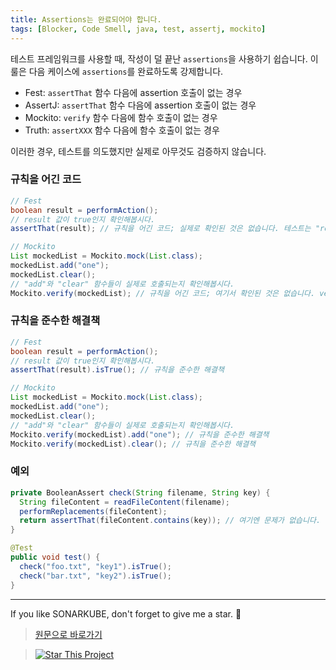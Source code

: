 ```yaml
---
title: Assertions는 완료되어야 합니다.
tags: [Blocker, Code Smell, java, test, assertj, mockito]
---
```


테스트 프레임워크를 사용할 때, 작성이 덜 끝난 `assertions`을 사용하기 쉽습니다. 이 룰은 다음 케이스에 `assertions`를 완료하도록 강제합니다.

- Fest: `assertThat` 함수 다음에 assertion 호출이 없는 경우
- AssertJ: `assertThat` 함수 다음에 assertion 호출이 없는 경우
- Mockito: `verify` 함수 다음에 함수 호출이 없는 경우
- Truth: `assertXXX` 함수 다음에 함수 호출이 없는 경우

이러한 경우, 테스트를 의도했지만 실제로 아무것도 검증하지 않습니다.

### 규칙을 어긴 코드

```java
// Fest
boolean result = performAction();
// result 값이 true인지 확인해봅시다.
assertThat(result); // 규칙을 어긴 코드; 실제로 확인된 것은 없습니다. 테스트는 "result"가 참(true)이거나 거짓(false)이거나 상관없이 통과합니다.

// Mockito
List mockedList = Mockito.mock(List.class);
mockedList.add("one");
mockedList.clear();
// "add"와 "clear" 함수들이 실제로 호출되는지 확인해봅시다.
Mockito.verify(mockedList); // 규칙을 어긴 코드; 여기서 확인된 것은 없습니다. verify()에 연결된 호출이 없습니다.
```

### 규칙을 준수한 해결책

```java
// Fest
boolean result = performAction();
// result 값이 true인지 확인해봅시다.
assertThat(result).isTrue(); // 규칙을 준수한 해결책

// Mockito
List mockedList = Mockito.mock(List.class);
mockedList.add("one");
mockedList.clear();
// "add"와 "clear" 함수들이 실제로 호출되는지 확인해봅시다.
Mockito.verify(mockedList).add("one"); // 규칙을 준수한 해결책
Mockito.verify(mockedList).clear(); // 규칙을 준수한 해결책
```

### 예외

```java
private BooleanAssert check(String filename, String key) {
  String fileContent = readFileContent(filename);
  performReplacements(fileContent);
  return assertThat(fileContent.contains(key)); // 여기엔 문제가 없습니다.
}

@Test
public void test() {
  check("foo.txt", "key1").isTrue();
  check("bar.txt", "key2").isTrue();
}
```

---

If you like SONARKUBE, don't forget to give me a star. :star2:

> [원문으로 바로가기](https://rules.sonarsource.com/java/tag/tests/RSPEC-2970)

> [![Star This Project](https://img.shields.io/github/stars/kantabile/sonarkube.svg?label=Stars&style=social)](https://github.com/kantabile/sonarkube)
